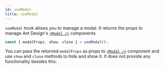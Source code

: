 ```yaml
---
id: useModal
title: useModal
---
```


`useModal` hook allows you to manage a modal. It returns the props to manage Ant Design's [`<Modal />`][Modal] components. 

```ts
const { modalProps, show, close } = useModal();
```

You can pass the returned `modalProps` as props to [`<Modal />`][Modal] component and use `show` and `close` methods to hide and show it. It does not provide any functionality besides this.

[Modal]: https://ant.design/components/modal/#API